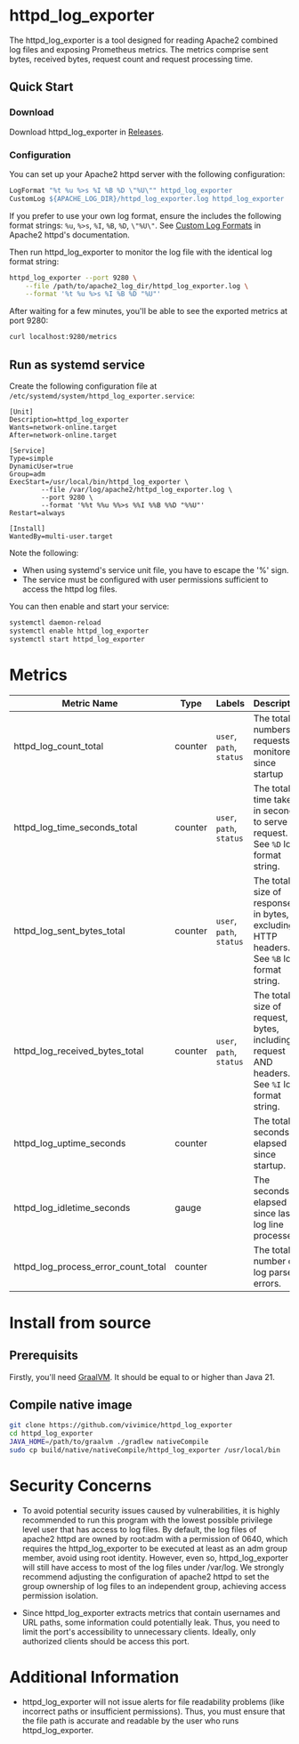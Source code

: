 # httpd_log_exporter

The httpd_log_exporter is a tool designed for reading Apache2 combined log files and exposing Prometheus metrics. The metrics comprise sent bytes, received bytes, request count and request processing time.

## Quick Start

### Download

Download httpd_log_exporter in [Releases](https://github.com/vivimice/httpd_log_exporter/releases/latest).

### Configuration

You can set up your Apache2 httpd server with the following configuration:

```apache
LogFormat "%t %u %>s %I %B %D \"%U\"" httpd_log_exporter
CustomLog ${APACHE_LOG_DIR}/httpd_log_exporter.log httpd_log_exporter
```

If you prefer to use your own log format, ensure the includes the following format strings: `%u`, `%>s`, `%I`, `%B`, `%D`, `\"%U\"`. See [Custom Log Formats](https://httpd.apache.org/docs/2.4/mod/mod_log_config.html#formats) in Apache2 httpd's documentation.

Then run httpd_log_exporter to monitor the log file with the identical log format string:

```sh
httpd_log_exporter --port 9280 \
    --file /path/to/apache2_log_dir/httpd_log_exporter.log \
    --format '%t %u %>s %I %B %D "%U"'
```

After waiting for a few minutes, you'll be able to see the exported metrics at port 9280:

```sh
curl localhost:9280/metrics
```

## Run as systemd service

Create the following configuration file at `/etc/systemd/system/httpd_log_exporter.service`:

```systemd
[Unit]
Description=httpd_log_exporter
Wants=network-online.target
After=network-online.target

[Service]
Type=simple
DynamicUser=true
Group=adm
ExecStart=/usr/local/bin/httpd_log_exporter \
        --file /var/log/apache2/httpd_log_exporter.log \
        --port 9280 \
        --format '%%t %%u %%>s %%I %%B %%D "%%U"'
Restart=always

[Install]
WantedBy=multi-user.target
```

Note the following:
- When using systemd's service unit file, you have to escape the '%' sign.
- The service must be configured with user permissions sufficient to access the httpd log files.

You can then enable and start your service:

```bash
systemctl daemon-reload
systemctl enable httpd_log_exporter
systemctl start httpd_log_exporter
```

# Metrics

|Metric Name|Type|Labels|Description|
|-|-|-|-|
|httpd_log_count_total|counter|`user`, `path`, `status`|The total numbers of requests monitored since startup|
|httpd_log_time_seconds_total|counter|`user`, `path`, `status`|The total time taken, in seconds, to serve the request. See `%D` log format string.|
|httpd_log_sent_bytes_total|counter|`user`, `path`, `status`|The total size of response, in bytes, excluding HTTP headers. See `%B` log format string.|
|httpd_log_received_bytes_total|counter|`user`, `path`, `status`|The total size of request, in bytes, including request AND headers. See `%I` log format string.|
|httpd_log_uptime_seconds|counter||The total seconds of elapsed since startup.|
|httpd_log_idletime_seconds|gauge||The seconds elapsed since last log line processed.|
|httpd_log_process_error_count_total|counter||The total number of log parse errors.|

# Install from source

## Prerequisits

Firstly, you'll need [GraalVM](https://www.graalvm.org/). It should be equal to or higher than Java 21.

## Compile native image

```bash
git clone https://github.com/vivimice/httpd_log_exporter
cd httpd_log_exporter
JAVA_HOME=/path/to/graalvm ./gradlew nativeCompile
sudo cp build/native/nativeCompile/httpd_log_exporter /usr/local/bin
```

# Security Concerns

- To avoid potential security issues caused by vulnerabilities, it is highly recommended to run this program with the lowest possible privilege level user that has access to log files. By default, the log files of apache2 httpd are owned by root:adm with a permission of 0640, which requires the httpd_log_exporter to be executed at least as an adm group member, avoid using root identity. However, even so, httpd_log_exporter will still have access to most of the log files under /var/log. We strongly recommend adjusting the configuration of apache2 httpd to set the group ownership of log files to an independent group, achieving access permission isolation.

- Since httpd_log_exporter extracts metrics that contain usernames and URL paths, some information could potentially leak. Thus, you need to limit the port's accessibility to unnecessary clients. Ideally, only authorized clients should be access this port.

# Additional Information

- httpd_log_exporter will not issue alerts for file readability problems (like incorrect paths or insufficient permissions). Thus, you must ensure that the file path is accurate and readable by the user who runs httpd_log_exporter.
